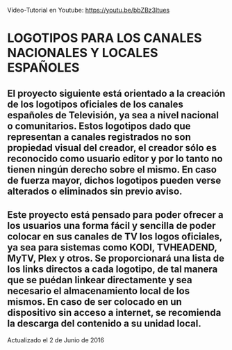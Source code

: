 Vídeo-Tutorial en Youtube: https://youtu.be/bbZBz3ltues
# LOGOTIPOS PARA LOS CANALES NACIONALES Y LOCALES ESPAÑOLES
El proyecto siguiente está orientado a la creación de los logotipos oficiales de los canales españoles de Televisión, ya sea a nivel nacional o comunitarios.
Estos logotipos dado que representan a canales registrados no son propiedad visual del creador, el creador sólo es reconocido como usuario editor y por lo tanto no tienen ningún derecho sobre el mismo.
En caso de fuerza mayor, dichos logotipos pueden verse alterados o eliminados sin previo aviso.
--------------------------------------------------------------------------------------------------------------------
Este proyecto está pensado para poder ofrecer a los usuarios una forma fácil y sencilla de poder colocar en sus canales de TV los logos oficiales, ya sea para sistemas como KODI, TVHEADEND, MyTV, Plex y otros.
Se proporcionará una lista de los links directos a cada logotipo, de tal manera que se puédan linkear directamente y sea necesario el almacenamiento local de los mismos.
En caso de ser colocado en un dispositivo sin acceso a internet, se recomienda la descarga del contenido a su unidad local.
--------------------------------------------------------------------------------------------------------------------
Actualizado el 2 de Junio de 2016
